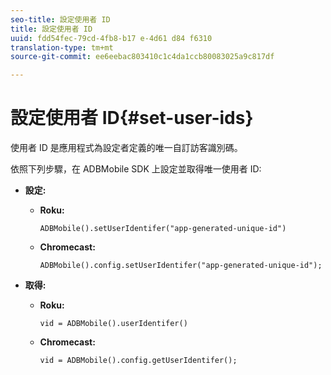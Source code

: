 ```yaml
---
seo-title: 設定使用者 ID
title: 設定使用者 ID
uuid: fdd54fec-79cd-4fb8-b17 e-4d61 d84 f6310
translation-type: tm+mt
source-git-commit: ee6eebac803410c1c4da1ccb80083025a9c817df

---
```



# 設定使用者 ID{#set-user-ids}

使用者 ID 是應用程式為設定者定義的唯一自訂訪客識別碼。

依照下列步驟，在 ADBMobile SDK 上設定並取得唯一使用者 ID:

* **設定:**

   * **Roku:**

      ```
      ADBMobile().setUserIdentifer("app-generated-unique-id")
      ```

   * **Chromecast:**

      ```
      ADBMobile().config.setUserIdentifer("app-generated-unique-id");
      ```

* **取得:**

   * **Roku:**

      ```
      vid = ADBMobile().userIdentifer()
      ```

   * **Chromecast:**

      ```
      vid = ADBMobile().config.getUserIdentifer();
      ```
